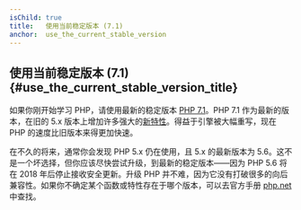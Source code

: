```yaml
---
isChild: true
title:   使用当前稳定版本 (7.1)
anchor:  use_the_current_stable_version
---
```


## 使用当前稳定版本 (7.1) {#use_the_current_stable_version_title}

如果你刚开始学习 PHP，请使用最新的稳定版本 [PHP 7.1][php-release]。PHP 7.1 作为最新的版本，在旧的 5.x 版本上增加许多强大的[新特性](#language_highlights)。得益于引擎被大幅重写，现在 PHP 的速度比旧版本来得更加快速。

在不久的将来，通常你会发现 PHP 5.x 仍在使用，且 5.x 的最新版本为 5.6。这不是一个坏选择，但你应该尽快尝试升级，到最新的稳定版本——因为 PHP 5.6 将在 2018 年后停止接收安全更新。升级 PHP 并不难，因为它没有打破很多的向后兼容性。如果你不确定某个函数或特性存在于哪个版本，可以去官方手册 [php.net][php-docs] 中查找。

[php-release]: http://php.net/downloads.php
[php-docs]: http://php.net/manual/
